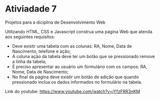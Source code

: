 # Ativiadade 7
Projetos para a diciplina de Desenvolvimento Web

Utilizando HTML, CSS e Javascript construa uma página Web que atenda aos seguintes requisitos:

- Deve existir uma tabela com as colunas: RA, Nome, Data de Nascimento, telefone e ação;
- A coluna ação da tabela deve ter um botão que se pressionado remove a linha da tabela;
- É preciso apresentar ao usuário um formulário com os campos: RA, Nome, Data de Nascimento;
- No final da página deve existir um botão de adição que quando pressionado inclua os dados informados no formulário na tabela.

Link do youtube:  https://www.youtube.com/watch?v=iYfzFRR3nKM
